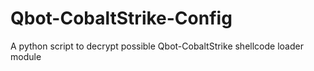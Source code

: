 # Qbot-CobaltStrike-Config
A python script to decrypt possible Qbot-CobaltStrike  shellcode loader module 

